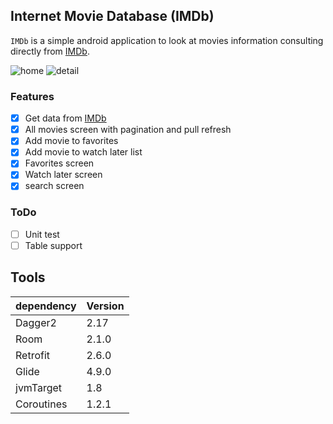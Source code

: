 ## Internet Movie Database (IMDb)

`IMDb` is a simple android application to look at movies information consulting directly from [IMDb](https://www.themoviedb.org/).

![home](https://https://github.com/jordy2015/IMDB_Android/tree/master/assets/home.png)
![detail](https://github.com/jordy2015/IMDB_Android/tree/master/assets/detail.png)

### Features

- [x] Get data from [IMDb](https://www.themoviedb.org/)
- [x] All movies screen with pagination and pull refresh
- [x] Add movie to favorites 
- [x] Add movie to watch later list
- [x] Favorites screen
- [x] Watch later screen
- [x] search screen

### ToDo

- [ ] Unit test
- [ ] Table support

## Tools

| dependency     | Version                      |
| --------- | ---------------------------- |
| Dagger2 | 2.17 |
| Room | 2.1.0 |
| Retrofit | 2.6.0 |
| Glide | 4.9.0 |
| jvmTarget | 1.8 |
| Coroutines | 1.2.1 |
